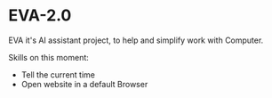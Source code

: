 # EVA-2.0

EVA it's AI assistant project, to help and simplify work with Computer.

Skills on this moment:

* Tell the current time
* Open website in a default Browser
